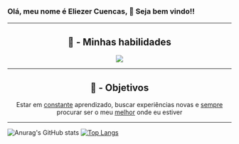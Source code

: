 ### Olá, meu nome é Eliezer Cuencas, 👋 Seja bem vindo!!<hr>

<h2 align="center"> 🧠 - Minhas habilidades</h2>  

<p align="center">
  <a href="https://skillicons.dev">
    <img src="https://skillicons.dev/icons?i=html,css,js,ts"/>
  </a>
</p>
<hr>

<h2 align="center"> 🧐 - Objetivos </h2>
<p align="center"> Estar em <u>constante</u> aprendizado, buscar experiências novas e <u>sempre</u> procurar ser o meu <u>melhor</u> onde eu estiver </p>
<hr>

![Anurag's GitHub stats](https://github-readme-stats.vercel.app/api?username=Cuencas47&show_icons=true&theme=dracula) 
[![Top Langs](https://github-readme-stats.vercel.app/api/top-langs/?username=Cuencas47&layout=compact)](https://github.com/Cuencas47/github-readme-stats)

